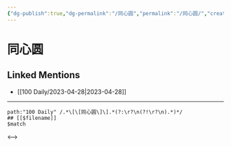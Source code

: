 ```yaml
---
{"dg-publish":true,"dg-permalink":"/同心圆","permalink":"/同心圆/","created":"2023-04-29T16:52:11.835+08:00","updated":"2023-04-29T16:52:12.151+08:00"}
---
```


# 同心圆

## Linked Mentions
- [[100 Daily/2023-04-28\|2023-04-28]]


---

```expander
path:"100 Daily" /.*\[\[同心圆\]\].*(?:\r?\n(?!\r?\n).*)*/
## [[$filename]]
$match
```

<-->